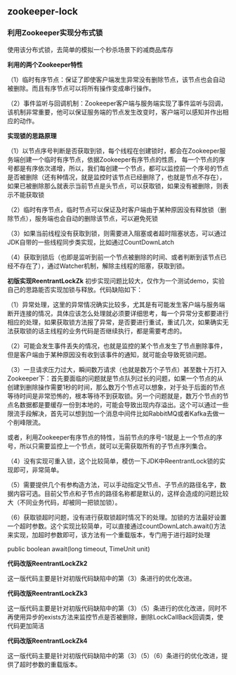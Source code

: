 ## zookeeper-lock

### 利用Zookeeper实现分布式锁
使用该分布式锁，去简单的模拟一个秒杀场景下的减商品库存

**利用的两个Zookeeper特性**

（1）临时有序节点：保证了即使客户端发生异常没有删除节点，该节点也会自动被删除。而且有序节点可以将所有操作变成串行操作。

（2）事件监听与回调机制：Zookeeper客户端与服务端实现了事件监听与回调，该机制非常重要，他可以保证服务端的节点发生改变时，客户端可以感知并作出相应的动作。

**实现锁的思路原理**

（1）以节点序号判断是否获取到锁，每个线程在创建锁时，都会在Zookeeper服务端创建一个临时有序节点，依据Zookeeper有序节点的性质，
每一个节点的序号都是有序依次递增，所以，我们每创建一个节点，都可以监控前一个序号的节点是否被删除（还有种情况，就是监控时该节点已经删除了，也就是节点不存在），
如果已被删除那么就表示当前节点是头节点，可以获取锁，如果没有被删除，则表示不能获取锁

（2）临时有序节点，临时节点可以保证及时客户端由于某种原因没有释放锁（删除节点），服务端也会自动的删除该节点，可以避免死锁

（3）如果当前线程没有获取到锁，则需要进入阻塞或者超时阻塞状态，可以通过JDK自带的一些线程同步类实现，比如通过CountDownLatch

（4）获取到锁后（也即是监听到前一个节点被删除的时间、或者判断到该节点已经不存在了），通过Watcher机制，解除主线程的阻塞，获取到锁。

**初版实现ReentrantLockZk**
初步实现问题比较大，仅作为一个测试demo，实验自己的思路能否实现加锁与释放。代码缺陷如下：

（1）异常处理，这里的异常情况确实比较多，尤其是有可能发生客户端与服务端断开连接的情况，具体应该怎么处理就必须要详细思考，每一个异常分支都要进行相应的处理，如果获取锁方法报了异常，是否要进行重试，重试几次，如果确实无法获取锁的话主线程的业务代码是否继续执行，都是需要考虑的。

（2）可能会发生事件丢失的情况，也就是监控的某个节点发生了节点删除事件，但是客户端由于某种原因没有收到该事件的通知，就可能会导致死锁问题。

（3）一旦请求压力过大，瞬间数万请求（也就是数万个子节点）甚至数十万打入Zookeeper下：首先要面临的问题就是节点队列过长的问题，如果一个节点的从创建到删除操作需要1秒的时间，那么数万个节点可以想象，对于处于后面的节点等待时间是非常恐怖的，根本等待不到获取锁。另一个问题就是，数万个节点的节点名数据都是要缓存一份到本地的，可能会导致出现内存溢出。这个可以通过一些限流手段解决，首先可以想到加一个消息中间件比如RabbitMQ或者Kafka去做一个削峰限流。

或者，利用Zookeeper有序节点的特性，当前节点的序号-1就是上一个节点的序号，所以只需要监控上一个节点，就可以无需获取所有的子节点序列集合。

（4）没有实现可重入锁，这个比较简单，模仿一下JDK中ReentrantLock锁的实现即可，非常简单。

（5）需要提供几个有参构造方法，可以手动指定父节点、子节点的路径名字，数据内容可选。目前父节点和子节点的路径名称都是默认的，这样会造成的问题比较大（不同业务代码，却被同一把锁加锁）。

（6）获取锁超时问题，没有进行获取锁超时情况下的处理。加锁的方法最好设置一个超时参数。这个实现比较简单，可以直接通过countDownLatch.await()方法来实现，加超时参数即可，该方法有一个重载版本，专门用于进行超时处理

public boolean await(long timeout, TimeUnit unit)

**代码改版ReentrantLockZk2**

这一版代码主要是针对初版代码缺陷中的第（3）条进行的优化改进。

**代码改版ReentrantLockZk3**

这一版代码主要是针对初版代码缺陷中的第（3）（5）条进行的优化改进，同时不再使用异步的exists方法来监控节点是否被删除，删除LockCallBack回调类，使代码更加简洁

**代码改版ReentrantLockZk4**

这一版代码主要是针对初版代码缺陷中的第（3）（5）（6）条进行的优化改进，提供了超时参数的重载版本。